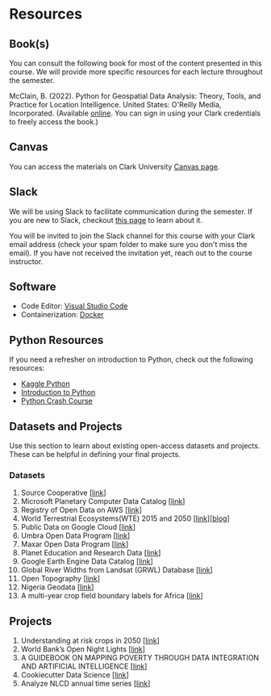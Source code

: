 # Resources

## Book(s)
You can consult the following book for most of the content presented in this course. We will provide more specific resources for each lecture throughout the semester. 

McClain, B. (2022). Python for Geospatial Data Analysis: Theory, Tools, and Practice for Location Intelligence. United States: O'Reilly Media, Incorporated. (Available [online](https://learning.oreilly.com/library/view/python-for-geospatial/9781098104788/). You can sign in using your Clark credentials to freely access the book.)

## Canvas
You can access the materials on Clark University [Canvas page](https://canvas.clarku.edu/courses/13802).

## Slack
We will be using Slack to facilitate communication during the semester. If you are new to Slack, checkout [this page](https://slack.com/help/articles/360059928654-How-to-use-Slack--your-quick-start-guide) to learn about it. 

You will be invited to join the Slack channel for this course with your Clark email address (check your spam folder to make sure you don't miss the email). If you have not received the invitation yet, reach out to the course instructor. 

## Software
- Code Editor: [Visual Studio Code](https://code.visualstudio.com/)
- Containerization: [Docker](https://www.docker.com/) 

## Python Resources
If you need a refresher on introduction to Python, check out the following resources:
- [Kaggle Python](https://www.kaggle.com/learn/python)
- [Introduction to Python](https://introtopython.org/)
- [Python Crash Course](https://github.com/ehmatthes/pcc_2e)

## Datasets and Projects
Use this section to learn about existing open-access datasets and projects. These can be helpful in defining your final projects. 

### Datasets
1. Source Cooperative [[link](https://source.coop/)]
1. Microsoft Planetary Computer Data Catalog [[link](https://planetarycomputer.microsoft.com/catalog)]
1. Registry of Open Data on AWS [[link](https://registry.opendata.aws/)]
1. World Terrestrial Ecosystems(WTE) 2015 and 2050 [[link](https://www.arcgis.com/home/item.html?id=e247d15898804e42b9a8f2aa7128b2b6)][[blog](https://www.esri.com/arcgis-blog/products/arcgis-living-atlas/announcements/2050-projections-of-world-terrestrial-ecosystems-are-now-available/)]
1. Public Data on Google Cloud [[link](https://cloud.google.com/storage/docs/public-datasets)]
1. Umbra Open Data Program [[link](https://umbra.space/open-data)]
1. Maxar Open Data Program [[link](https://www.maxar.com/open-data/)]
1. Planet Education and Research Data [[link](https://www.planet.com/markets/education-and-research/)]
1. Google Earth Engine Data Catalog [[link](https://developers.google.com/earth-engine/datasets)]
1. Global River Widths from Landsat (GRWL) Database [[link](https://zenodo.org/record/1297434)]
1. Open Topography [[link](https://opentopography.org/)]
1. Nigeria Geodata [[link](https://github.com/jeafreezy/nigeria_geodata)]
1. A multi-year crop field boundary labels for Africa [[link](https://zenodo.org/records/11060871)]
## Projects
1. Understanding at risk crops in 2050 [[link](https://www.esri.com/arcgis-blog/products/arcgis-living-atlas/analytics/climate-change-threatens-the-worlds-olive-legacy-how-gis-can-help-understand-crops-at-risk-by-2050/)]
1. World Bank’s Open Night Lights [[link](https://worldbank.github.io/OpenNightLights/welcome.html)]
1. A GUIDEBOOK ON MAPPING POVERTY THROUGH  DATA INTEGRATION AND ARTIFICIAL INTELLIGENCE [[link](https://www.adb.org/sites/default/files/publication/698091/guidebook-mapping-poverty-data-integration-ai.pdf)]
1. Cookiecutter Data Science [[link](https://drivendata.github.io/cookiecutter-data-science/)]
1. Analyze NLCD annual time series [[link](https://www.usgs.gov/centers/eros/science/annual-national-land-cover-database)]
 
<p>&nbsp;</p>
